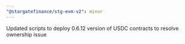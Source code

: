```yaml
---
"@stargatefinance/stg-evm-v2": minor
---
```


Updated scripts to deploy 0.6.12 version of USDC contracts to resolve ownership issue
